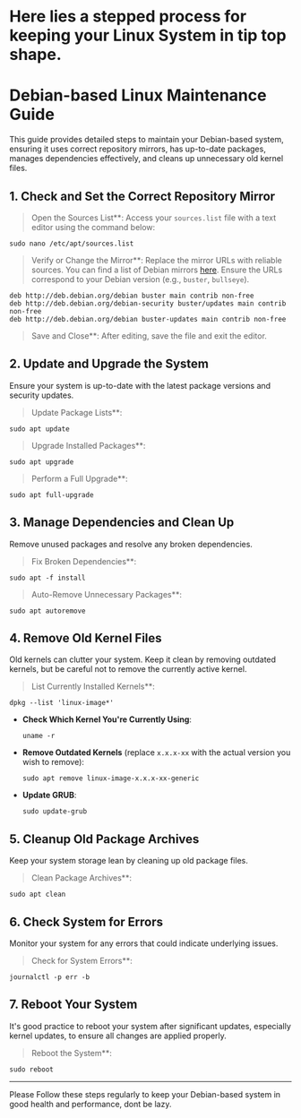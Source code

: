 # Here lies a stepped process for keeping your Linux System in tip top shape. 


# Debian-based Linux Maintenance Guide

This guide provides detailed steps to maintain your Debian-based system, ensuring it uses correct repository mirrors, has up-to-date packages, manages dependencies effectively, and cleans up unnecessary old kernel files.

## 1. Check and Set the Correct Repository Mirror

>Open the Sources List**: Access your `sources.list` file with a text editor using the command below:

  ```
  sudo nano /etc/apt/sources.list
  ```

>Verify or Change the Mirror**: Replace the mirror URLs with reliable sources. You can find a list of Debian mirrors [here](https://www.debian.org/mirror/list). Ensure the URLs correspond to your Debian version (e.g., `buster`, `bullseye`).

  ```
  deb http://deb.debian.org/debian buster main contrib non-free
  deb http://deb.debian.org/debian-security buster/updates main contrib non-free
  deb http://deb.debian.org/debian buster-updates main contrib non-free
  ```

>Save and Close**: After editing, save the file and exit the editor.

## 2. Update and Upgrade the System

Ensure your system is up-to-date with the latest package versions and security updates.

>Update Package Lists**:

  ```
  sudo apt update
  ```

>Upgrade Installed Packages**:

  ```
  sudo apt upgrade
  ```

>Perform a Full Upgrade**:

  ```
  sudo apt full-upgrade
  ```

## 3. Manage Dependencies and Clean Up

Remove unused packages and resolve any broken dependencies.

>Fix Broken Dependencies**:

  ``` 
  sudo apt -f install
  ```

>Auto-Remove Unnecessary Packages**:

  ```
  sudo apt autoremove
  ```

## 4. Remove Old Kernel Files

Old kernels can clutter your system. Keep it clean by removing outdated kernels, but be careful not to remove the currently active kernel.

>List Currently Installed Kernels**:

  ```
  dpkg --list 'linux-image*'
  ```

- **Check Which Kernel You're Currently Using**:

  ```
  uname -r
  ```

- **Remove Outdated Kernels** (replace `x.x.x-xx` with the actual version you wish to remove):

  ```
  sudo apt remove linux-image-x.x.x-xx-generic
  ```

- **Update GRUB**:

  ```
  sudo update-grub
  ```

## 5. Cleanup Old Package Archives

Keep your system storage lean by cleaning up old package files.

>Clean Package Archives**:

  ```
  sudo apt clean
  ```

## 6. Check System for Errors

Monitor your system for any errors that could indicate underlying issues.

>Check for System Errors**:

  ```
  journalctl -p err -b
  ```

## 7. Reboot Your System

It's good practice to reboot your system after significant updates, especially kernel updates, to ensure all changes are applied properly.

>Reboot the System**:

  ```
  sudo reboot
  ```
---

Please Follow these steps regularly to keep your Debian-based system in good health and performance, dont be lazy. 
```
